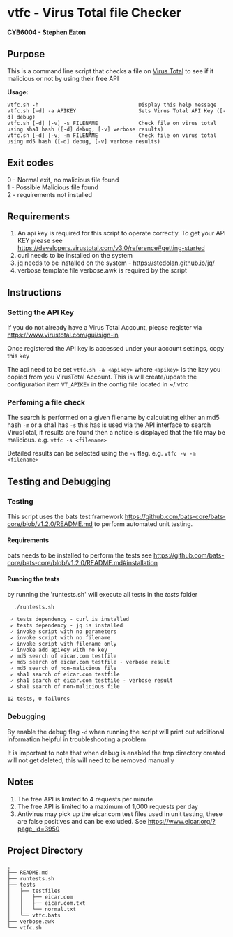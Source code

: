 # vtfc - Virus Total file Checker

**CYB6004 - Stephen Eaton**

## Purpose
This is a command line script that checks a file on [Virus Total](https://www.virustotal.com/gui/home/search) to see if it malicious or not by using their free API

**Usage:**
  ````
  vtfc.sh -h                                Display this help message
  vtfc.sh [-d] -a APIKEY                    Sets Virus Total API Key ([-d] debug)
  vtfc.sh [-d] [-v] -s FILENAME             Check file on virus total using sha1 hash ([-d] debug, [-v] verbose results)
  vtfc.sh [-d] [-v] -m FILENAME             Check file on virus total using md5 hash ([-d] debug, [-v] verbose results)
  ````

## Exit codes ##

0 - Normal exit, no malicious file found  
1 - Possible Malicious file found  
2 - requirements not installed  

## Requirements ##

1. An api key is required for this script to operate correctly. To get your API KEY please see https://developers.virustotal.com/v3.0/reference#getting-started
2. curl needs to be installed on the system
3. jq needs to be installed on the system - https://stedolan.github.io/jq/
4. verbose template file verbose.awk is required by the script

## Instructions ##

### Setting the API Key ###

If you do not already have a Virus Total Account, please register via https://www.virustotal.com/gui/sign-in

Once registered the API key is accessed under your account settings, copy this key

The api need to be set `vtfc.sh -a <apikey>` where `<apikey>` is the key you copied from you VirusTotal Account.  This is will create/update the configuration item `VT_APIKEY` in the config file located in ~/.vtrc

### Perfoming a file check ###

The search is performed on a given filename by calculating either an md5 hash `-m` or a sha1 has `-s`  this has is used via the API interface to search VirusTotal, if results are found then a notice is displayed that the file may be malicious.  e.g. `vtfc -s <filename>`

Detailed results can be selected using the `-v` flag.  e.g. `vtfc -v -m <filename>`

## Testing and Debugging ##
### Testing ###

This script uses the bats test framework https://github.com/bats-core/bats-core/blob/v1.2.0/README.md to perform automated unit testing.

#### Requirements ####

bats needs to be installed to perform the tests see https://github.com/bats-core/bats-core/blob/v1.2.0/README.md#installation

#### Running the tests ####

by running the 'runtests.sh' will execute all tests in the *tests* folder

````
  ./runtests.sh
  
 ✓ tests dependency - curl is installed
 ✓ tests dependency - jq is installed
 ✓ invoke script with no parameters
 ✓ invoke script with no filename
 ✓ invoke script with filename only
 ✓ invoke add apikey with no key
 ✓ md5 search of eicar.com testfile
 ✓ md5 search of eicar.com testfile - verbose result
 ✓ md5 search of non-malicious file
 ✓ sha1 search of eicar.com testfile
 ✓ sha1 search of eicar.com testfile - verbose result
 ✓ sha1 search of non-malicious file

12 tests, 0 failures
````

### Debugging ###

By enable the debug flag `-d` when running the script will print out additional information helpful in troubleshooting a problem

It is important to note that when debug is enabled the tmp directory created will not get deleted, this will need to be removed manually

## Notes ##

1. The free API is limited to 4 requests per minute
2. The free API is limited to a maximum of 1,000 requests per day
3. Antivirus may pick up the eicar.com test files used in unit testing, these are false positives and can be excluded.  See https://www.eicar.org/?page_id=3950

## Project Directory ##

````
.
├── README.md
├── runtests.sh
├── tests
│   ├── testfiles
│   │   ├── eicar.com
│   │   ├── eicar.com.txt
│   │   └── normal.txt
│   └── vtfc.bats
├── verbose.awk
└── vtfc.sh
````